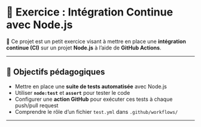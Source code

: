 # 🧪 Exercice : Intégration Continue avec Node.js

🚀 Ce projet est un petit exercice visant à mettre en place une **intégration continue (CI)** sur un projet **Node.js** à l’aide de **GitHub Actions**.

---

## 🧠 Objectifs pédagogiques

- Mettre en place une **suite de tests automatisée** avec Node.js
- Utiliser **`node:test`** et **`assert`** pour tester le code
- Configurer une **action GitHub** pour exécuter ces tests à chaque push/pull request
- Comprendre le rôle d’un fichier `test.yml` dans `.github/workflows/`

---














